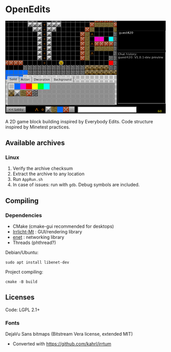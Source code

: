 # OpenEdits

![preview image v1.0.1-dev](screenshot.jpeg)

A 2D game block building inspired by Everybody Edits.
Code structure inspired by Minetest practices.

## Available archives

### Linux

1. Verify the archive checksum
2. Extract the archive to any location
3. Run `AppRun.sh`
4. In case of issues: run with `gdb`. Debug symbols are included.


## Compiling

### Dependencies

 * CMake (cmake-gui recommended for desktops)
 * [Irrlicht-Mt](https://github.com/minetest/irrlicht) : GUI/rendering library
 * [enet](http://enet.bespin.org/) : networking library
 * Threads (phthread?)

Debian/Ubuntu:

	sudo apt install libenet-dev

Project compiling:

	cmake -B build


## Licenses

Code: LGPL 2.1+

### Fonts

DejaVu Sans bitmaps (Bitstream Vera license, extended MIT)

 * Converted with https://github.com/kahrl/irrtum
